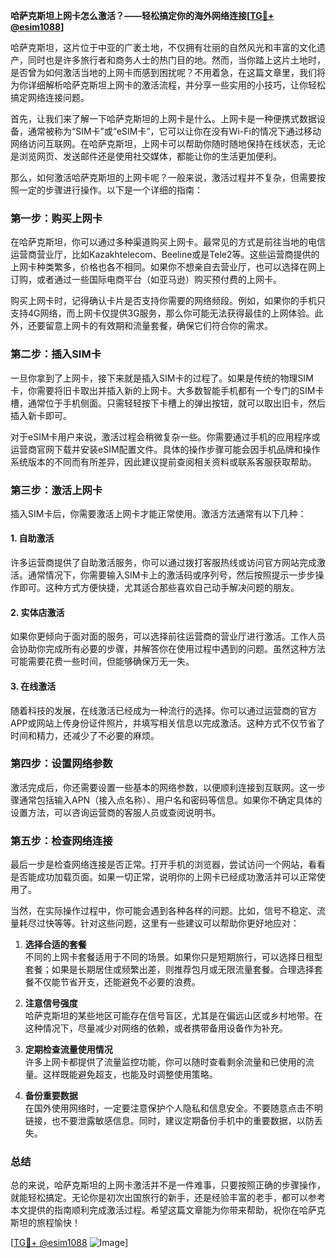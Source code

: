 **哈萨克斯坦上网卡怎么激活？——轻松搞定你的海外网络连接[[TG💪+ @esim1088](https://t.me/s/esim1088)]**

哈萨克斯坦，这片位于中亚的广袤土地，不仅拥有壮丽的自然风光和丰富的文化遗产，同时也是许多旅行者和商务人士的热门目的地。然而，当你踏上这片土地时，是否曾为如何激活当地的上网卡而感到困扰呢？不用着急，在这篇文章里，我们将为你详细解析哈萨克斯坦上网卡的激活流程，并分享一些实用的小技巧，让你轻松搞定网络连接问题。

首先，让我们来了解一下哈萨克斯坦的上网卡是什么。上网卡是一种便携式数据设备，通常被称为“SIM卡”或“eSIM卡”，它可以让你在没有Wi-Fi的情况下通过移动网络访问互联网。在哈萨克斯坦，上网卡可以帮助你随时随地保持在线状态，无论是浏览网页、发送邮件还是使用社交媒体，都能让你的生活更加便利。

那么，如何激活哈萨克斯坦的上网卡呢？一般来说，激活过程并不复杂，但需要按照一定的步骤进行操作。以下是一个详细的指南：

### **第一步：购买上网卡**
在哈萨克斯坦，你可以通过多种渠道购买上网卡。最常见的方式是前往当地的电信运营商营业厅，比如Kazakhtelecom、Beeline或是Tele2等。这些运营商提供的上网卡种类繁多，价格也各不相同。如果你不想亲自去营业厅，也可以选择在网上订购，或者通过一些国际电商平台（如亚马逊）购买预付费的上网卡。

购买上网卡时，记得确认卡片是否支持你需要的网络频段。例如，如果你的手机只支持4G网络，而上网卡仅提供3G服务，那么你可能无法获得最佳的上网体验。此外，还要留意上网卡的有效期和流量套餐，确保它们符合你的需求。

### **第二步：插入SIM卡**
一旦你拿到了上网卡，接下来就是插入SIM卡的过程了。如果是传统的物理SIM卡，你需要将旧卡取出并插入新的上网卡。大多数智能手机都有一个专门的SIM卡槽，通常位于手机侧面。只需轻轻按下卡槽上的弹出按钮，就可以取出旧卡，然后插入新卡即可。

对于eSIM卡用户来说，激活过程会稍微复杂一些。你需要通过手机的应用程序或运营商官网下载并安装eSIM配置文件。具体的操作步骤可能会因手机品牌和操作系统版本的不同而有所差异，因此建议提前查阅相关资料或联系客服获取帮助。

### **第三步：激活上网卡**
插入SIM卡后，你需要激活上网卡才能正常使用。激活方法通常有以下几种：

#### **1. 自助激活**
许多运营商提供了自助激活服务，你可以通过拨打客服热线或访问官方网站完成激活。通常情况下，你需要输入SIM卡上的激活码或序列号，然后按照提示一步步操作即可。这种方式方便快捷，尤其适合那些喜欢自己动手解决问题的朋友。

#### **2. 实体店激活**
如果你更倾向于面对面的服务，可以选择前往运营商的营业厅进行激活。工作人员会协助你完成所有必要的步骤，并解答你在使用过程中遇到的问题。虽然这种方法可能需要花费一些时间，但能够确保万无一失。

#### **3. 在线激活**
随着科技的发展，在线激活已经成为一种流行的选择。你可以通过运营商的官方APP或网站上传身份证件照片，并填写相关信息以完成激活。这种方式不仅节省了时间和精力，还减少了不必要的麻烦。

### **第四步：设置网络参数**
激活完成后，你还需要设置一些基本的网络参数，以便顺利连接到互联网。这一步骤通常包括输入APN（接入点名称）、用户名和密码等信息。如果你不确定具体的设置方法，可以咨询运营商的客服人员或查阅说明书。

### **第五步：检查网络连接**
最后一步是检查网络连接是否正常。打开手机的浏览器，尝试访问一个网站，看看是否能成功加载页面。如果一切正常，说明你的上网卡已经成功激活并可以正常使用了。

当然，在实际操作过程中，你可能会遇到各种各样的问题。比如，信号不稳定、流量耗尽过快等等。针对这些问题，这里有一些建议可以帮助你更好地应对：

1. **选择合适的套餐**  
   不同的上网卡套餐适用于不同的场景。如果你只是短期旅行，可以选择日租型套餐；如果是长期居住或频繁出差，则推荐包月或无限流量套餐。合理选择套餐不仅能节省开支，还能避免不必要的浪费。

2. **注意信号强度**  
   哈萨克斯坦的某些地区可能存在信号盲区，尤其是在偏远山区或乡村地带。在这种情况下，尽量减少对网络的依赖，或者携带备用设备作为补充。

3. **定期检查流量使用情况**  
   许多上网卡都提供了流量监控功能，你可以随时查看剩余流量和已使用的流量。这样既能避免超支，也能及时调整使用策略。

4. **备份重要数据**  
   在国外使用网络时，一定要注意保护个人隐私和信息安全。不要随意点击不明链接，也不要泄露敏感信息。同时，建议定期备份手机中的重要数据，以防丢失。

### **总结**
总的来说，哈萨克斯坦的上网卡激活并不是一件难事，只要按照正确的步骤操作，就能轻松搞定。无论你是初次出国旅行的新手，还是经验丰富的老手，都可以参考本文提供的指南顺利完成激活过程。希望这篇文章能为你带来帮助，祝你在哈萨克斯坦的旅程愉快！

[[TG💪+ @esim1088](https://t.me/s/esim1088) ![Image](https://i.postimg.cc/4NQfJmqS/Snipaste-2025-05-13-00-14-12.png)]